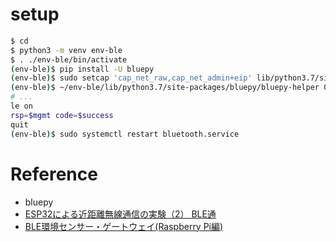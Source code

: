 # setup

```bash
$ cd
$ python3 -m venv env-ble
$ . ./env-ble/bin/activate
(env-ble)$ pip install -U bluepy
(env-ble)$ sudo setcap 'cap_net_raw,cap_net_admin+eip' lib/python3.7/site-packages/bluepy/bluepy-helper
(env-ble)$ ~/env-ble/lib/python3.7/site-packages/bluepy/bluepy-helper 0
# ...
le on
rsp=$mgmt code=$success
quit
(env-ble)$ sudo systemctl restart bluetooth.service
```


# Reference

* bluepy
* [ESP32による近距離無線通信の実験（2） BLE通](http://marchan.e5.valueserver.jp/cabin/comp/jbox/arc212/index212.html)
* [BLE環境センサー・ゲートウェイ(Raspberry Pi編)](https://ambidata.io/samples/temphumid/ble_gw/)

